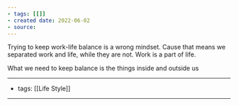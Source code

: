```yaml
---
- tags: [[]]
- created date: 2022-06-02
- source: 
---
```


Trying to keep work-life balance is a wrong mindset. Cause that means we separated work and life, while they are not. Work is a part of life.

What we need to keep balance is the things inside and outside us

---
- tags: [[Life Style]]
---

